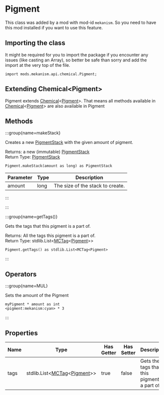# Pigment

This class was added by a mod with mod-id `mekanism`. So you need to have this mod installed if you
want to use this feature.

## Importing the class

It might be required for you to import the package if you encounter any issues (like casting an
Array), so better be safe than sorry and add the import at the very top of the file.

```zenscript
import mods.mekanism.api.chemical.Pigment;
```

## Extending Chemical&lt;Pigment&gt;

Pigment extends [Chemical](/mods/Mekanism/api/chemical/Chemical)&lt;[Pigment](/mods/Mekanism/api/chemical/Pigment)&gt;. That means all methods available
in [Chemical](/mods/Mekanism/api/chemical/Chemical)&lt;[Pigment](/mods/Mekanism/api/chemical/Pigment)&gt; are also available in Pigment

## Methods

:::group{name=makeStack}

Creates a new [PigmentStack](/mods/Mekanism/api/chemical/PigmentStack) with the given amount of
pigment.

Returns: a new (immutable) [PigmentStack](/mods/Mekanism/api/chemical/PigmentStack)  
Return Type: [PigmentStack](/mods/Mekanism/api/chemical/PigmentStack)

```zenscript
Pigment.makeStack(amount as long) as PigmentStack
```

| Parameter | Type | Description |
|-----------|------|-------------|
| amount | long | The size of the stack to create. |

:::

:::

:::group{name=getTags()}

Gets the tags that this pigment is a part of.

Returns: All the tags this pigment is a part of.  
Return Type: stdlib.List<[MCTag](/vanilla/api/tags/MCTag)&lt;[Pigment](/mods/Mekanism/api/chemical/Pigment)&gt;>

```zenscript
Pigment.getTags() as stdlib.List<MCTag<Pigment>
```

:::


## Operators

:::group{name=MUL}

Sets the amount of the Pigment

```zenscript
myPigment * amount as int
<pigment:mekanism:cyan> * 3
```
:::


## Properties

| Name | Type | Has Getter | Has Setter | Description |
|------|------|------------|------------|-------------|
| tags | stdlib.List<[MCTag](/vanilla/api/tags/MCTag)&lt;[Pigment](/mods/Mekanism/api/chemical/Pigment)&gt;> | true | false | Gets the tags that this pigment is a part of. |

